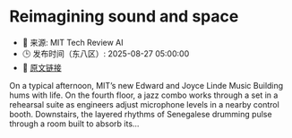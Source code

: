 # Reimagining sound and space
- 📅 来源: MIT Tech Review AI
- 🕒 发布时间（东八区）: 2025-08-27 05:00:00
- 🔗 [原文链接](https://www.technologyreview.com/2025/08/26/1120984/reimagining-sound-and-space/)

On a typical afternoon, MIT’s new Edward and Joyce Linde Music Building hums with life. On the fourth floor, a jazz combo works through a set in a rehearsal suite as engineers adjust microphone levels in a nearby control booth. Downstairs, the layered rhythms of Senegalese drumming pulse through a room built to absorb its&#8230;